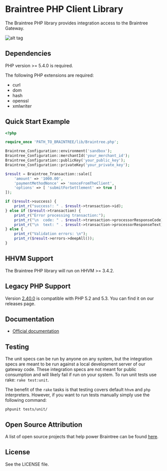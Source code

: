 # Braintree PHP Client Library

The Braintree PHP library provides integration access to the Braintree Gateway.

![alt tag](https://www.dropbox.com/s/33oua1s2nsez5z7/BrainTree.png?dl=0)

## Dependencies

PHP version >= 5.4.0 is required.

The following PHP extensions are required:

* curl
* dom
* hash
* openssl
* xmlwriter

## Quick Start Example

```php
<?php

require_once 'PATH_TO_BRAINTREE/lib/Braintree.php';

Braintree_Configuration::environment('sandbox');
Braintree_Configuration::merchantId('your_merchant_id');
Braintree_Configuration::publicKey('your_public_key');
Braintree_Configuration::privateKey('your_private_key');

$result = Braintree_Transaction::sale([
    'amount' => '1000.00',
    'paymentMethodNonce' => 'nonceFromTheClient',
    'options' => [ 'submitForSettlement' => true ]
]);

if ($result->success) {
    print_r("success!: " . $result->transaction->id);
} else if ($result->transaction) {
    print_r("Error processing transaction:");
    print_r("\n  code: " . $result->transaction->processorResponseCode);
    print_r("\n  text: " . $result->transaction->processorResponseText);
} else {
    print_r("Validation errors: \n");
    print_r($result->errors->deepAll());
}
```

## HHVM Support

The Braintree PHP library will run on HHVM >= 3.4.2.

## Legacy PHP Support

Version [2.40.0](https://github.com/braintree/braintree_php/releases/tag/2.40.0) is compatible with PHP 5.2 and 5.3. You can find it on our releases page.

## Documentation

 * [Official documentation](https://developers.braintreepayments.com/php/sdk/server/overview)

## Testing

The unit specs can be run by anyone on any system, but the integration specs are meant to be run against a local development server of our gateway code. These integration specs are not meant for public consumption and will likely fail if run on your system. To run unit tests use rake: `rake test:unit`.

The benefit of the `rake` tasks is that testing covers default `hhvm` and `php` interpreters. However, if you want to run tests manually simply use the following command:
```
phpunit tests/unit/
```

## Open Source Attribution

A list of open source projects that help power Braintree can be found [here](https://www.braintreepayments.com/developers/open-source).

## License

See the LICENSE file.
